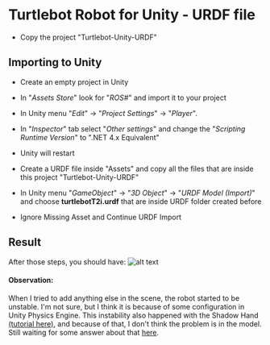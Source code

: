# Turtlebot Robot for Unity - URDF file

* Copy the project "Turtlebot-Unity-URDF"

## Importing to Unity

* Create an empty project in Unity

* In "*Assets Store*" look for "*ROS#*" and import it to your project

* In Unity menu "*Edit*" -> "*Project Settings*" -> "*Player*". 

* In "*Inspector*" tab select "*Other settings*" and change the "*Scripting Runtime Version*" to ".NET 4.x Equivalent"

* Unity will restart

* Create a URDF file inside "Assets" and copy all the files that are inside this project "Turtlebot-Unity-URDF"

* In Unity menu "*GameObject*" -> "*3D Object*" -> "*URDF Model (Import)*" and choose **turtlebotT2i.urdf** that are inside URDF folder created before

* Ignore Missing Asset and Continue URDF Import 

## Result
After those steps, you should have:
![alt text](https://raw.githubusercontent.com/mirellameelo/Turtlebot-Unity-URDF/edit/master/images/6_unity.png)


#### Observation:
When I tried to add anything else in the scene, the robot started to be unstable. 
I'm not sure, but I think it is because of some configuration in Unity Physics Engine. 
This instability also happened with the Shadow Hand [(tutorial here)](https://github.com/siemens/ros-sharp/wiki/User_Inst_ShadowHand), and 
because of that, I don't think the problem is in the model. Still waiting for some answer about that 
[here](https://github.com/siemens/ros-sharp/issues/194). 
